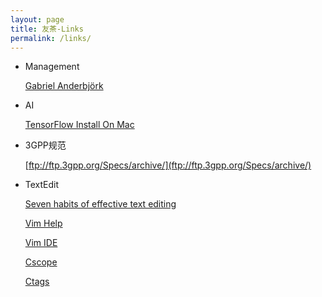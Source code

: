 ```yaml
---
layout: page
title: 友茶-Links
permalink: /links/
---
```


- Management

  [Gabriel Anderbjörk](http://gabriel.anderbjork.se/index.htm)
  
  
- AI

  [TensorFlow Install On Mac](https://www.tensorflow.org/install/install_mac)

- 3GPP规范

  [ftp://ftp.3gpp.org/Specs/archive/](ftp://ftp.3gpp.org/Specs/archive/)

- TextEdit

  [Seven habits of effective text editing](http://www.moolenaar.net/habits.html)
  
  [Vim Help](http://vimcdoc.sourceforge.net/doc/help.html)
  
  [Vim IDE](https://www.cnblogs.com/zhangsf/archive/2013/06/13/3134409.html)

  [Cscope](http://cscope.sourceforge.net/)
  
  [Ctags](http://ctags.sourceforge.net/)
  
<div id="container"></div>

<link rel="stylesheet" href="/assets/gitment/node_modules/gitment/style/default.css">
<script src="/assets/gitment/node_modules/gitment/dist/gitment.browser.js"></script>
<script>
var gitment = new Gitment({
  // id: '', // 可选。默认为 location.href
  owner: 'tanwubin',
  repo: 'tanwubin.github.io',
  oauth: {
    client_id: '60a184657a07c169db75',
    client_secret: 'b467963644f43e9fe93d14a6d2d3fdac246e0f34',
  },
})
gitment.render('container')
</script>